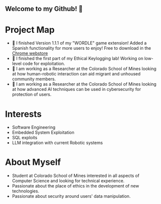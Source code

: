 ## Welcome to my Github! 👋




# Project Map
- 🔭 I finished Version 1.1.1 of my "WORDLE" game extension! Added a Spanish functionality for more users to enjoy! Free to download in the <a href="https://chromewebstore.google.com/detail/wordle-extension-game/ekadgaocdogebigkompdkplnopgigpel?authuser=0&hl=en" target="_blank">Chrome webstore</a>
- 🔭 I finished the first part of my Ethical Keylogging lab! Working on low-level code for exploitation.
- 🌱 I am working as a Researcher at the Colorado School of Mines looking at how human-robotic interaction can aid migrant and unhoused community members.
- 🌱 I am working as a Researcher at the Colorado School of Mines looking at how advanced AI techniques can be used in cybersecurity for protection of users.


# Interests
- Software Engineering
- Embedded System Exploitation
- SQL exploits
- LLM integration with current Robotic systems

# About Myself
- Student at Colorado School of Mines interested in all aspects of Computer Science and looking for technical experience.
- Passionate about the place of ethics in the development of new technologies.
- Passionate about security around users' data manipulation.


<!--
**CryptoCow0/CryptoCow0** is a ✨ _special_ ✨ repository because its `README.md` (this file) appears on your GitHub profile.

Here are some ideas to get you started:

- 🔭 I’m currently working on ...
- 🌱 I’m currently learning ...
- 👯 I’m looking to collaborate on ...
- 🤔 I’m looking for help with ...
- 💬 Ask me about ...
- 📫 How to reach me: ...
- 😄 Pronouns: ...

-->
